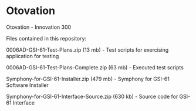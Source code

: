 Otovation
=========

Otovation - Innovation 300

Files contained in this repository:

0006AD-GSI-61-Test-Plans.zip (13 mb) - Test scripts for exercising application for testing

0006AD-GSI-61-Test-Plans-Complete.zip (63 mb) - Executed test scripts

Symphony-for-GSI-61-Installer.zip (479 mb) - Symphony for GSI-61 Software Installer

Symphony-for-GSI-61-Interface-Source.zip (630 kb) - Source code for GSI-61 Interface



